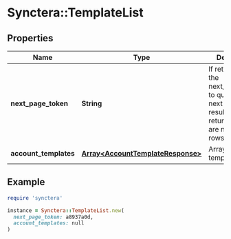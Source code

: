 # Synctera::TemplateList

## Properties

| Name | Type | Description | Notes |
| ---- | ---- | ----------- | ----- |
| **next_page_token** | **String** | If returned, use the next_page_token to query for the next page of results. Not returned if there are no more rows. | [optional] |
| **account_templates** | [**Array&lt;AccountTemplateResponse&gt;**](AccountTemplateResponse.md) | Array of account templates |  |

## Example

```ruby
require 'synctera'

instance = Synctera::TemplateList.new(
  next_page_token: a8937a0d,
  account_templates: null
)
```


